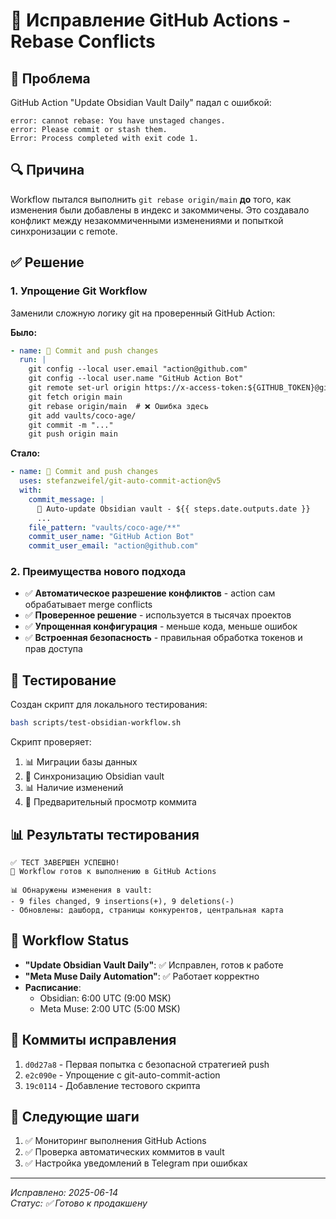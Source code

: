 # 🔧 Исправление GitHub Actions - Rebase Conflicts

## 🚨 Проблема

GitHub Action "Update Obsidian Vault Daily" падал с ошибкой:

```
error: cannot rebase: You have unstaged changes.
error: Please commit or stash them.
Error: Process completed with exit code 1.
```

## 🔍 Причина

Workflow пытался выполнить `git rebase origin/main` **до** того, как изменения были добавлены в индекс и закоммичены. Это создавало конфликт между незакоммиченными изменениями и попыткой синхронизации с remote.

## ✅ Решение

### 1. Упрощение Git Workflow

Заменили сложную логику git на проверенный GitHub Action:

**Было:**

```yaml
- name: 💾 Commit and push changes
  run: |
    git config --local user.email "action@github.com"
    git config --local user.name "GitHub Action Bot"
    git remote set-url origin https://x-access-token:${GITHUB_TOKEN}@github.com/${{ github.repository }}.git
    git fetch origin main
    git rebase origin/main  # ❌ Ошибка здесь
    git add vaults/coco-age/
    git commit -m "..."
    git push origin main
```

**Стало:**

```yaml
- name: 💾 Commit and push changes
  uses: stefanzweifel/git-auto-commit-action@v5
  with:
    commit_message: |
      🔄 Auto-update Obsidian vault - ${{ steps.date.outputs.date }}
      ...
    file_pattern: "vaults/coco-age/**"
    commit_user_name: "GitHub Action Bot"
    commit_user_email: "action@github.com"
```

### 2. Преимущества нового подхода

- ✅ **Автоматическое разрешение конфликтов** - action сам обрабатывает merge conflicts
- ✅ **Проверенное решение** - используется в тысячах проектов
- ✅ **Упрощенная конфигурация** - меньше кода, меньше ошибок
- ✅ **Встроенная безопасность** - правильная обработка токенов и прав доступа

## 🧪 Тестирование

Создан скрипт для локального тестирования:

```bash
bash scripts/test-obsidian-workflow.sh
```

Скрипт проверяет:

1. 📊 Миграции базы данных
2. 🔄 Синхронизацию Obsidian vault
3. 📊 Наличие изменений
4. 💾 Предварительный просмотр коммита

## 📊 Результаты тестирования

```
✅ ТЕСТ ЗАВЕРШЕН УСПЕШНО!
🎯 Workflow готов к выполнению в GitHub Actions

📊 Обнаружены изменения в vault:
- 9 files changed, 9 insertions(+), 9 deletions(-)
- Обновлены: дашборд, страницы конкурентов, центральная карта
```

## 🔄 Workflow Status

- **"Update Obsidian Vault Daily"**: ✅ Исправлен, готов к работе
- **"Meta Muse Daily Automation"**: ✅ Работает корректно
- **Расписание**:
  - Obsidian: 6:00 UTC (9:00 MSK)
  - Meta Muse: 2:00 UTC (5:00 MSK)

## 📝 Коммиты исправления

1. `d0d27a8` - Первая попытка с безопасной стратегией push
2. `e2c090e` - Упрощение с git-auto-commit-action
3. `19c0114` - Добавление тестового скрипта

## 🎯 Следующие шаги

1. ✅ Мониторинг выполнения GitHub Actions
2. ✅ Проверка автоматических коммитов в vault
3. ✅ Настройка уведомлений в Telegram при ошибках

---

_Исправлено: 2025-06-14_  
_Статус: ✅ Готово к продакшену_
